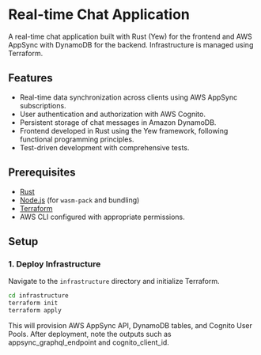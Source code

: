 # Real-time Chat Application

A real-time chat application built with Rust (Yew) for the frontend and AWS AppSync with DynamoDB for the backend. Infrastructure is managed using Terraform.

## Features

- Real-time data synchronization across clients using AWS AppSync subscriptions.
- User authentication and authorization with AWS Cognito.
- Persistent storage of chat messages in Amazon DynamoDB.
- Frontend developed in Rust using the Yew framework, following functional programming principles.
- Test-driven development with comprehensive tests.

## Prerequisites

- [Rust](https://www.rust-lang.org/tools/install)
- [Node.js](https://nodejs.org/) (for `wasm-pack` and bundling)
- [Terraform](https://www.terraform.io/downloads.html)
- AWS CLI configured with appropriate permissions.

## Setup

### 1. Deploy Infrastructure

Navigate to the `infrastructure` directory and initialize Terraform.

```bash
cd infrastructure
terraform init
terraform apply
```

This will provision AWS AppSync API, DynamoDB tables, and Cognito User Pools. After deployment, note the outputs such as appsync_graphql_endpoint and cognito_client_id.
